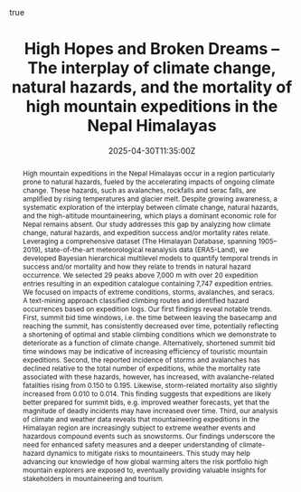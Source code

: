 ---
abstract: High mountain expeditions in the Nepal Himalayas occur in a region particularly prone to natural hazards, fueled by the accelerating impacts of ongoing climate change. These hazards, such as avalanches, rockfalls and serac falls, are amplified by rising temperatures and glacier melt. Despite growing awareness, a systematic exploration of the interplay between climate change, natural hazards, and the high-altitude mountaineering, which plays a dominant economic role for Nepal remains absent. Our study addresses this gap by analyzing how climate change, natural hazards, and expedition success and/or mortality rates relate. Leveraging a comprehensive dataset (The Himalayan Database, spanning 1905–2019), state-of-the-art meteorological reanalysis data (ERA5-Land), we developed Bayesian hierarchical multilevel models to quantify temporal trends in success and/or mortality and how they relate to trends in natural hazard occurrence. We selected 29 peaks above 7,000 m with over 20 expedition entries resulting in an expedition catalogue containing 7,747 expedition entries. We focused on impacts of extreme conditions, storms, avalanches, and seracs. A text-mining approach classified climbing routes and identified hazard occurrences based on expedition logs. Our first findings reveal notable trends. First, summit bid time windows, i.e. the time between leaving the basecamp and reaching the summit, has consistently decreased over time, potentially reflecting a shortening of optimal and stable climbing conditions which we demonstrate to deteriorate as a function of climate change. Alternatively, shortened summit bid time windows may be indicative of increasing efficiency of touristic mountain expeditions. Second, the reported incidence of storms and avalanches has declined relative to the total number of expeditions, while the mortality rate associated with these hazards, however, has increased, with avalanche-related fatalities rising from 0.150 to 0.195. Likewise, storm-related mortality also slightly increased from 0.010 to 0.014. This finding suggests that expeditions are likely better prepared for summit bids, e.g. improved weather forecasts, yet that the magnitude of deadly incidents may have increased over time. Third, our analysis of climate and weather data reveals that mountaineering expeditions in the Himalayan region are increasingly subject to extreme weather events and hazardous compound events such as snowstorms. Our findings underscore the need for enhanced safety measures and a deeper understanding of climate-hazard dynamics to mitigate risks to mountaineers. This study may help advancing our knowledge of how global warming alters the risk portfolio high mountain explorers are exposed to, eventually providing valuable insights for stakeholders in mountaineering and tourism.
all_day: false
authors: 
- ErikKusch
date: "2025-04-30T11:35:00Z"
date_end: "2025-04-30T11:45:00Z"
event: EGU General Assembly 2025
event_url: ""
featured: false
image:
  caption: ''
  focal_point: Right
links: null
location: Vienna, Austria
math: true
projects: [KrigR]
publishDate: "2025-04-29T00:00:00Z"
summary: An overview of preliminary results analysing how mountaineering practices and climate/weather conditions have changed over time in the Nepalese Himalayas.
tags: 
- Climate Data
- Kriging
- Mountaineering
- Himalayas
- Nepal
title: High Hopes and Broken Dreams – The interplay of climate change, natural hazards, and the mortality of high mountain expeditions in the Nepal Himalayas
# url_code: "https://github.com/ErikKusch/Vegetation-Memory"
url_pdf: "https://htmlpreview.github.io/?https://github.com/ErikKusch/Homepage/blob/master/static/talks/2025-04-30_High Hopes and Broken Dreams - The interplay of climate change, natural hazards, and the mortality of high mountain expeditions in the Nepal.html"
# url_poster: "https://github.com/ErikKusch/Homepage/raw/master/static/talks/2010_09_VegMem.pdf"
url_video: "https://youtu.be/xBqM4A6E2pw"
---